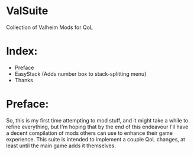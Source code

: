 # ValSuite
Collection of Valheim Mods for QoL

# Index:
- Preface
- EasyStack (Adds number box to stack-splitting menu)
- Thanks

# Preface:

So, this is my first time attempting to mod stuff, and it might take a while to refine everything, but I'm hoping that by the end of this endeavour I'll have a decent compilation of mods others can use to enhance their game experience. This suite is intended to implement a couple QoL changes, at least until the main game adds it themselves.
